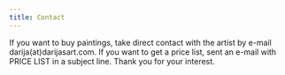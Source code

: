 ```yaml
---
title: Contact
---
```

If you want to buy paintings, take direct contact with the artist by e-mail darija(at)darijasart.com. If you want to get a price list, sent an e-mail with PRICE LIST in a subject line. Thank you for your interest.